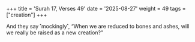 +++
title = 'Surah 17, Verses 49'
date = '2025-08-27'
weight = 49
tags = ["creation"]
+++

And they say ˹mockingly˺, “When we are reduced to bones and ashes, will we really be raised as a new creation?”